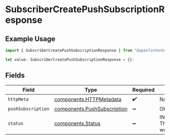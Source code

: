 # SubscriberCreatePushSubscriptionResponse

## Example Usage

```typescript
import { SubscriberCreatePushSubscriptionResponse } from "@apexfintechsolutions/ascend-sdk/models/operations";

let value: SubscriberCreatePushSubscriptionResponse = {};
```

## Fields

| Field                                                                      | Type                                                                       | Required                                                                   | Description                                                                |
| -------------------------------------------------------------------------- | -------------------------------------------------------------------------- | -------------------------------------------------------------------------- | -------------------------------------------------------------------------- |
| `httpMeta`                                                                 | [components.HTTPMetadata](../../models/components/httpmetadata.md)         | :heavy_check_mark:                                                         | N/A                                                                        |
| `pushSubscription`                                                         | [components.PushSubscription](../../models/components/pushsubscription.md) | :heavy_minus_sign:                                                         | OK                                                                         |
| `status`                                                                   | [components.Status](../../models/components/status.md)                     | :heavy_minus_sign:                                                         | INVALID_ARGUMENT: The request was not well formed.                         |